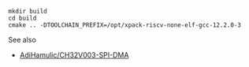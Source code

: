 ```
mkdir build
cd build
cmake .. -DTOOLCHAIN_PREFIX=/opt/xpack-riscv-none-elf-gcc-12.2.0-3
```

See also

- [AdiHamulic/CH32V003-SPI-DMA](https://github.com/AdiHamulic/CH32V003-SPI-DMA---ILI9341)
